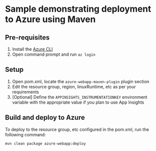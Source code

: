 # Sample demonstrating deployment to Azure using Maven

## Pre-requisites

1. Install the [Azure CLI](https://docs.microsoft.com/en-us/cli/azure/install-azure-cli?view=azure-cli-latest) 
2. Open command prompt and run `az login`

## Setup

1. Open pom.xml, locate the `azure-webapp-maven-plugin` plugin section
2. Edit the resource group, region, linuxRuntime, etc as per your requirements
3. [Optional] Define the `APPINSIGHTS_INSTRUMENTATIONKEY` environment variable with the appropriate value if you plan to use App Insights

## Build and deploy to Azure

To deploy to the resource group, etc configured in the pom.xml, run the following command:

```
mvn clean package azure-webapp:deploy
```
